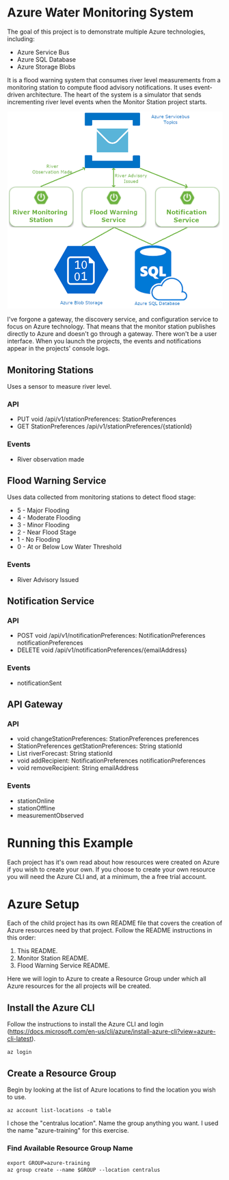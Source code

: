 # Azure Water Monitoring System

The goal of this project is to demonstrate multiple Azure technologies, including:
* Azure Service Bus
* Azure SQL Database
* Azure Storage Blobs

It is a flood warning system that consumes river level measurements from a monitoring station to compute flood advisory notifications.
It uses event-driven architecture. The heart of the system is a simulator that sends incrementing river level events when the Monitor Station project starts.

![](FloodWarning.png)

I've forgone a gateway, the discovery service, and configuration service to focus on Azure technology. That means that the monitor station publishes directly to Azure and doesn't go through a gateway. There won't be a user interface. When you launch the projects, the events and notifications appear in the projects' console logs.

## Monitoring Stations
Uses a sensor to measure river level.

### API
* PUT void /api/v1/stationPreferences: StationPreferences
* GET StationPreferences /api/v1/stationPreferences/{stationId}

### Events
* River observation made

## Flood Warning Service
Uses data collected from monitoring stations to detect flood stage:
* 5 - Major Flooding
* 4 - Moderate Flooding
* 3 - Minor Flooding
* 2 - Near Flood Stage
* 1 - No Flooding
* 0 - At or Below Low Water Threshold

### Events
* River Advisory Issued

## Notification Service

### API
* POST void /api/v1/notificationPreferences: NotificationPreferences notificationPreferences
* DELETE void /api/v1/notificationPreferences/{emailAddress}

### Events
* notificationSent

## API Gateway

### API
* void changeStationPreferences: StationPreferences preferences
* StationPreferences getStationPreferences: String stationId
* List riverForecast: String stationId
* void addRecipient: NotificationPreferences notificationPreferences
* void removeRecipient: String emailAddress

### Events
* stationOnline
* stationOffline
* measurementObserved

# Running this Example

Each project has it's own read about how resources were created on Azure
if you wish to create your own. If you choose to create your own resource
you will need the Azure CLI and, at a minimum, the a free trial account.

# Azure Setup

Each of the child project has its own README file that covers the creation of Azure
resources need by that project. Follow the README instructions in this order:
1) This README.
2) Monitor Station README.
3) Flood Warning Service README.

Here we will login to Azure to create a Resource Group under which all Azure resources
for the all projects will be created.  

## Install the Azure CLI
Follow the instructions to install the Azure CLI and login
(https://docs.microsoft.com/en-us/cli/azure/install-azure-cli?view=azure-cli-latest).
```
az login
```

## Create a Resource Group
Begin by looking at the list of Azure locations to find the location you wish to use.
```
az account list-locations -o table
```

I chose the "centralus location". Name the group anything you want. I used the name "azure-training" for this exercise.

### Find Available Resource Group Name
```
export GROUP=azure-training
az group create --name $GROUP --location centralus

```
